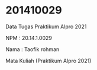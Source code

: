 # 201410029
Data Tugas Praktikum Alpro 2021

NPM : 20.14.1.0029

Nama : Taofik rohman

Mata Kuliah (Praktikum Alpro 2021)
